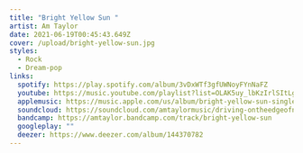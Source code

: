 ```yaml
---
title: "Bright Yellow Sun "
artist: Am Taylor
date: 2021-06-19T00:45:43.649Z
cover: /upload/bright-yellow-sun.jpg
styles:
  - Rock
  - Dream-pop
links:
  spotify: https://play.spotify.com/album/3vDxWTf3gfUWNoyFYnNaFZ
  youtube: https://music.youtube.com/playlist?list=OLAK5uy_lbKzIrlSItLg0XvqbC4MH0jkqw1DETzO0
  applemusic: https://music.apple.com/us/album/bright-yellow-sun-single/1510899197?uo=4
  soundcloud: https://soundcloud.com/amtaylormusic/driving-ontheedgeofnight
  bandcamp: https://amtaylor.bandcamp.com/track/bright-yellow-sun
  googleplay: ""
  deezer: https://www.deezer.com/album/144370782
---
```

